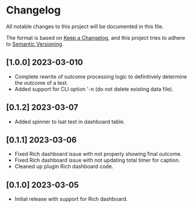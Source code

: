 # Changelog

All notable changes to this project will be documented in this file.

The format is based on [Keep a Changelog](https://keepachangelog.com/en/1.0.0/),
and this project tries to adhere to [Semantic Versioning](https://semver.org/spec/v2.0.0.html).

## [1.0.0] 2023-03-010
- Complete rewrite of outcome processing logic to definitively determine the outcome of a test.
- Added support for CLI option '-n (do not delete existing data file).

## [0.1.2] 2023-03-07
- Added spinner to lsat test in dashboard table.

## [0.1.1] 2023-03-06
- Fixed Rich dashboard issue with not properly showing final outcome.
- Fixed Rich dashboard issue with not updating total timer for caption.
- Cleaned up plugin Rich dashboard code.

## [0.1.0] 2023-03-05
- Initial release with support for Rich dashboard.

